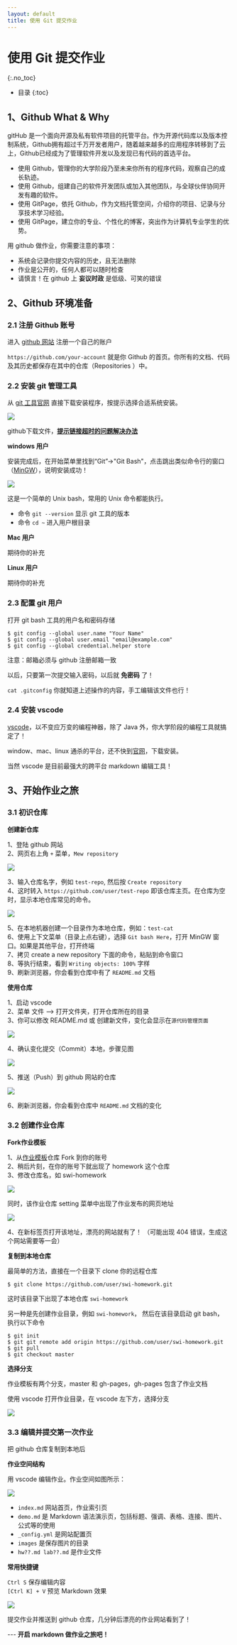 ```yaml
---
layout: default
title: 使用 Git 提交作业
---
```


# 使用 Git 提交作业
{:.no_toc}

* 目录
{:toc}

## 1、Github What & Why

gitHub 是一个面向开源及私有软件项目的托管平台。作为开源代码库以及版本控制系统，Github拥有超过千万开发者用户，随着越来越多的应用程序转移到了云上，Github已经成为了管理软件开发以及发现已有代码的首选平台。

* 使用 Github，管理你的大学阶段乃至未来你所有的程序代码，观察自己的成长轨迹。
* 使用 Github，组建自己的软件开发团队或加入其他团队，与全球伙伴协同开发有趣的软件。
* 使用 GitPage，依托 Github，作为文档托管空间，介绍你的项目、记录与分享技术学习经验。
* 使用 GitPage，建立你的专业、个性化的博客，突出作为计算机专业学生的优势。

用 github 做作业，你需要注意的事项：

* 系统会记录你提交内容的历史，且无法删除
* 作业是公开的，任何人都可以随时检查
* 请慎言！在 github 上 **妄议时政** 是低级、可笑的错误

## 2、Github 环境准备

### 2.1 注册 Github 账号

进入 [github ⽹站](https://github.com/) 注册⼀个⾃⼰的账户

`https://github.com/your-account` 就是你 Github 的首页。你所有的文档、代码及其历史都保存在其中的仓库（Repositories
）中。


### 2.2 安装 git 管理⼯具

从 [git 工具官⽹](https://git-scm.com/downloads) 直接下载安装程序，按提示选择合适系统安装。

![](images/homework-helper/git-download.png)

github下载文件，**[提示链接超时的问题解决办法](https://blog.csdn.net/cym1990/article/details/78173128)**

**windows 用户**

安装完成后，在开始菜单⾥找到“Git”->"Git Bash"，点击跳出类似命令⾏的窗⼝（[MinGW](http://mingw.org/)），说明安装成功！

![](images/homework-helper/git-bash-window.png)

这是一个简单的 Unix bash，常用的 Unix 命令都能执行。

* 命令 `git --version` 显示 git 工具的版本
* 命令 `cd ~` 进入用户根目录

**Mac 用户**

期待你的补充

**Linux 用户**

期待你的补充

### 2.3 配置 git 用户

打开 git bash 工具的用户名和密码存储

```
$ git config --global user.name "Your Name"
$ git config --global user.email "email@example.com"
$ git config --global credential.helper store
```

注意：邮箱必须与 github 注册邮箱一致

以后，只要第一次提交输入密码，以后就 **免密码** 了！

`cat .gitconfig` 你就知道上述操作的内容，手工编辑该文件也行！

### 2.4 安装 vscode

[vscode](https://code.visualstudio.com/)，以不变应万变的编程神器，除了 Java 外，你大学阶段的编程工具就搞定了！

window、mac、linux 通杀的平台，还不快到[官网]((https://code.visualstudio.com/))，下载安装。

当然 vscode 是目前最强大的跨平台 markdown 编辑工具！ 

## 3、开始作业之旅

### 3.1 初识仓库

**创建新仓库**

1、登陆 github 网站   
2、网页右上角 `+` 菜单，`Mew repository`  

![](images/homework-helper/new-repo.png)

3、输入仓库名字，例如 `test-repo`, 然后按 `Create repository`  
4、这时转入 `https://github.com/user/test-repo` 即该仓库主页。在仓库为空时，显示本地仓库常见的命令。  

![](images/homework-helper/empty-repo.png)

5、在本地机器创建一个目录作为本地仓库，例如：`test-cat`  
6、使用上下文菜单（目录上点右键），选择 `Git bash Here`，打开 MinGW 窗口。如果是其他平台，打开终端  
7、拷贝 create a new repository 下面的命令，粘贴到命令窗口  
8、等执行结束，看到 `Writing objects: 100%` 字样  
9、刷新浏览器，你会看到仓库中有了 `README.md` 文档  

**使用仓库**

1、启动 vscode  
2、菜单 文件 --\> 打开文件夹，打开仓库所在的目录  
3、你可以修改 README.md 或 创建新文件，变化会显示在`源代码管理页面`   

![](images/homework-helper/vs-edit.png)

4、确认变化提交（Commit）本地，步骤见图

![](images/homework-helper/vs-commit.png)

5、推送（Push）到 github 网站的仓库

![](images/homework-helper/vs-push.PNG)

6、刷新浏览器，你会看到仓库中 `README.md` 文档的变化

### 3.2 创建作业仓库

**Fork作业模板**

1、从[作业模板](https://github.com/sysu-swi/homework)仓库 Fork 到你的账号  
2、稍后片刻，在你的账号下就出现了 homework 这个仓库  
3、修改仓库名，如 swi-homework  

![](images/homework-helper/rename-repo.png)

同时，该作业仓库 setting 菜单中出现了作业发布的网页地址

![](images/homework-helper/gitpage-repo.png)

4、在新标签页打开该地址，漂亮的网站就有了！ （可能出现 404 错误，生成这个网站需要等一会）  

**复制到本地仓库**

最简单的方法，直接在一个目录下 clone 你的远程仓库

```
$ git clone https://github.com/user/swi-homework.git
```

这时该目录下出现了本地仓库 `swi-homework`

另一种是先创建作业目录，例如 `swi-homework`， 然后在该目录启动 git bash， 执行以下命令

```
$ git init
$ git git remote add origin https://github.com/user/swi-homework.git
$ git pull
$ git checkout master
```

**选择分支**

作业模板有两个分支，master 和 gh-pages，gh-pages 包含了作业文档

使用 vscode 打开作业目录，在 vscode 左下方，选择分支

![](images/homework-helper/branch-repo.png)

### 3.3 编辑并提交第一次作业

把 github 仓库复制到本地后

**作业空间结构**

用 vscode 编辑作业。作业空间如图所示：

![](images/homework-helper/hw-space.png)

* `index.md` 网站首页，作业索引页
* `demo.md` 是 Markdown 语法演示页，包括标题、强调、表格、连接、图片、公式等的使用
* `_config.yml` 是网站配置页
* `images` 是保存图片的目录
* `hw??.md lab??.md` 是作业文件

**常用快捷键**

`Ctrl S` 保存编辑内容  
`[Ctrl K] + V` 预览 Markdown 效果  

![](images/homework-helper/hw-preview.png)

提交作业并推送到 github 仓库，几分钟后漂亮的作业网站看到了！ 

--- **开启 markdown 做作业之旅吧！**






















